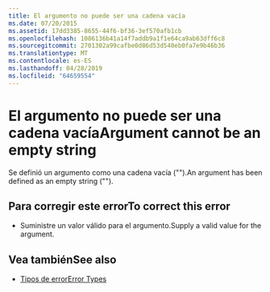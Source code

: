 ```yaml
---
title: El argumento no puede ser una cadena vacía
ms.date: 07/20/2015
ms.assetid: 17dd3385-8655-44f6-bf36-3ef570afb1cb
ms.openlocfilehash: 1086136b41a14f7addb9a1f1e64ca9ab63dff6c8
ms.sourcegitcommit: 2701302a99cafbe0d86d53d540eb0fa7e9b46b36
ms.translationtype: MT
ms.contentlocale: es-ES
ms.lasthandoff: 04/28/2019
ms.locfileid: "64659554"
---
```

# <a name="argument-cannot-be-an-empty-string"></a><span data-ttu-id="68c7c-102">El argumento no puede ser una cadena vacía</span><span class="sxs-lookup"><span data-stu-id="68c7c-102">Argument cannot be an empty string</span></span>
<span data-ttu-id="68c7c-103">Se definió un argumento como una cadena vacía ("").</span><span class="sxs-lookup"><span data-stu-id="68c7c-103">An argument has been defined as an empty string ("").</span></span>  
  
## <a name="to-correct-this-error"></a><span data-ttu-id="68c7c-104">Para corregir este error</span><span class="sxs-lookup"><span data-stu-id="68c7c-104">To correct this error</span></span>  
  
- <span data-ttu-id="68c7c-105">Suministre un valor válido para el argumento.</span><span class="sxs-lookup"><span data-stu-id="68c7c-105">Supply a valid value for the argument.</span></span>  
  
## <a name="see-also"></a><span data-ttu-id="68c7c-106">Vea también</span><span class="sxs-lookup"><span data-stu-id="68c7c-106">See also</span></span>

- [<span data-ttu-id="68c7c-107">Tipos de error</span><span class="sxs-lookup"><span data-stu-id="68c7c-107">Error Types</span></span>](../../visual-basic/programming-guide/language-features/error-types.md)
